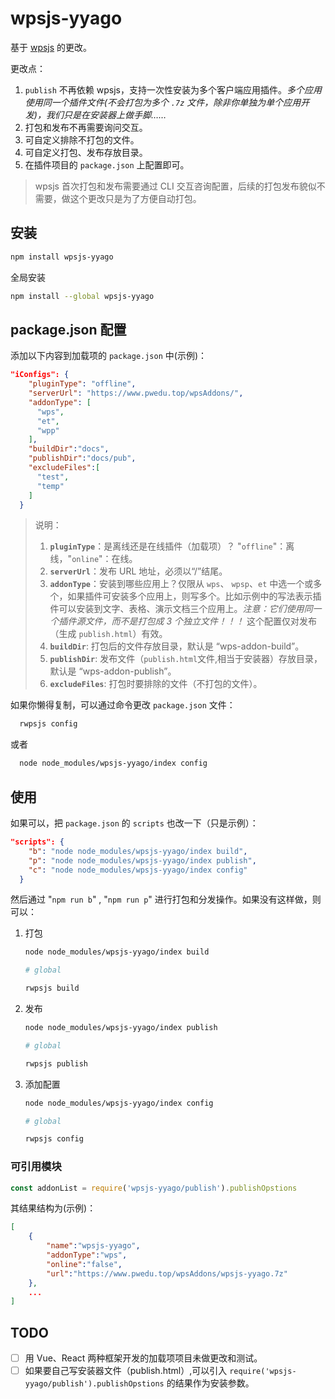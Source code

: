 # wpsjs-yyago

基于 [wpsjs](https://www.npmjs.com/package/wpsjs) 的更改。

更改点：

1. `publish` 不再依赖 wpsjs，支持一次性安装为多个客户端应用插件。*多个应用使用同一个插件文件(不会打包为多个 `.7z` 文件，除非你单独为单个应用开发)，我们只是在安装器上做手脚……*
2. 打包和发布不再需要询问交互。
3. 可自定义排除不打包的文件。
4. 可自定义打包、发布存放目录。
5. 在插件项目的 `package.json` 上配置即可。

> wpsjs 首次打包和发布需要通过 CLI 交互咨询配置，后续的打包发布貌似不需要，做这个更改只是为了方便自动打包。

## 安装

```sh
npm install wpsjs-yyago
```

全局安装

```sh
npm install --global wpsjs-yyago
```

## package.json 配置

添加以下内容到加载项的 `package.json` 中(示例)：

```json
"iConfigs": {
    "pluginType": "offline",
    "serverUrl": "https://www.pwedu.top/wpsAddons/",
    "addonType": [
      "wps",
      "et",
      "wpp"
    ],
    "buildDir":"docs",
    "publishDir":"docs/pub",
    "excludeFiles":[
      "test",
      "temp"
    ]
  }
```

> 说明：
>
> 1. **`pluginType`**：是离线还是在线插件（加载项）？ "`offline`"：离线，"`online`"：在线。
> 2. **`serverUrl`**：发布 URL 地址，必须以“/”结尾。
> 3. **`addonType`**：安装到哪些应用上？仅限从 `wps`、 `wpsp`、`et` 中选一个或多个，如果插件可安装多个应用上，则写多个。比如示例中的写法表示插件可以安装到文字、表格、演示文档三个应用上。*注意：它们使用同一个插件源文件，而不是打包成 3 个独立文件！！！* 这个配置仅对发布（生成 `publish.html`）有效。
> 4. **`buildDir`**: 打包后的文件存放目录，默认是 “wps-addon-build”。
> 5. **`publishDir`**: 发布文件（`publish.html`文件,相当于安装器）存放目录，默认是 “wps-addon-publish”。
> 6. **`excludeFiles`**: 打包时要排除的文件（不打包的文件）。

如果你懒得复制，可以通过命令更改 `package.json` 文件：

```sh
  rwpsjs config
```

或者

```sh
  node node_modules/wpsjs-yyago/index config
```

## 使用

如果可以，把 `package.json` 的 `scripts` 也改一下（只是示例）：

```json
"scripts": {
    "b": "node node_modules/wpsjs-yyago/index build",
    "p": "node node_modules/wpsjs-yyago/index publish",
    "c": "node node_modules/wpsjs-yyago/index config"
  }
```

然后通过 "`npm run b`" , "`npm run p`" 进行打包和分发操作。如果没有这样做，则可以：

1. 打包
    ```sh
    node node_modules/wpsjs-yyago/index build

    # global

    rwpsjs build
    ```

2. 发布
    ```sh
    node node_modules/wpsjs-yyago/index publish

    # global

    rwpsjs publish
    ```

3. 添加配置
    ```sh
    node node_modules/wpsjs-yyago/index config

    # global

    rwpsjs config
    ```

### 可引用模块

```js
const addonList = require('wpsjs-yyago/publish').publishOpstions
```

其结果结构为(示例)：

```json
[
    {
        "name":"wpsjs-yyago",
        "addonType":"wps",
        "online":"false",
        "url":"https://www.pwedu.top/wpsAddons/wpsjs-yyago.7z"
    },
    ...
]
```

## TODO

* [ ] 用 Vue、React 两种框架开发的加载项项目未做更改和测试。
* [ ] 如果要自己写安装器文件（publish.html）,可以引入 `require('wpsjs-yyago/publish').publishOpstions` 的结果作为安装参数。
